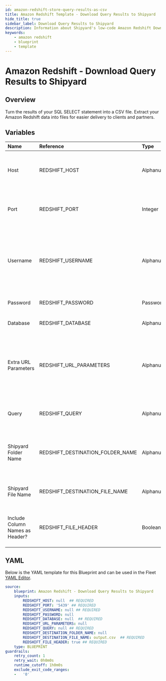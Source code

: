 ```yaml
---
id: amazon-redshift-store-query-results-as-csv
title: Amazon Redshift Template - Download Query Results to Shipyard
hide_title: true
sidebar_label: Download Query Results to Shipyard
description: Information about Shipyard's low-code Amazon Redshift Download Query Results to Shipyard blueprint. Turn the results of your SQL SELECT statement into a CSV file. 
keywords:
    - amazon redshift
    - blueprint
    - template
---
```


# Amazon Redshift - Download Query Results to Shipyard

## Overview
Turn the results of your SQL SELECT statement into a CSV file. Extract your Amazon Redshift data into files for easier delivery to clients and partners.


## Variables

| Name | Reference | Type | Required | Default | Options | Description |
|:-----|:----------|:-----|:---------|:--------|:--------|:------------|
| Host | REDSHIFT_HOST  | Alphanumeric |:white_check_mark: | - | - | The domain or the IP address of the database you want to connect to. |
| Port | REDSHIFT_PORT  | Integer |:white_check_mark: | `"5439"` | - | Port number where the database accepts inbound connections. |
| Username | REDSHIFT_USERNAME  | Alphanumeric |:white_check_mark: | - | - | Username configured as part of the database credentials. See Authorization documentation for more information. |
| Password | REDSHIFT_PASSWORD  | Password |:heavy_minus_sign: | - | - | Password for the provided username |
| Database | REDSHIFT_DATABASE  | Alphanumeric |:white_check_mark: | - | - | Name of the database to connect to. |
| Extra URL Parameters | REDSHIFT_URL_PARAMETERS  | Alphanumeric |:heavy_minus_sign: | - | - | Extra parameters that will be placed at the end of the connection string, after the "?". Must be separated by "&" |
| Query | REDSHIFT_QUERY  | Alphanumeric |:white_check_mark: | - | - | A SELECT statement that returns data. Formatting is ignored |
| Shipyard Folder Name | REDSHIFT_DESTINATION_FOLDER_NAME  | Alphanumeric |:heavy_minus_sign: | - | - | Folder where the file will be created. Leave blank to store in the current working directory |
| Shipyard File Name | REDSHIFT_DESTINATION_FILE_NAME  | Alphanumeric |:white_check_mark: | `output.csv` | - | File name that will be created with the results of the query |
| Include Column Names as Header? | REDSHIFT_FILE_HEADER  | Boolean |:white_check_mark: | `True` | - | If checked, your CSV file will include a header row with column names. |


## YAML
Below is the YAML template for this Blueprint and can be used in the Fleet [YAML Editor](../../reference/fleets/yaml-editor.md).
```yaml
source:
    blueprint: Amazon Redshift - Download Query Results to Shipyard
    inputs:
        REDSHIFT_HOST: null  ## REQUIRED
        REDSHIFT_PORT: '5439' ## REQUIRED
        REDSHIFT_USERNAME: null ## REQUIRED
        REDSHIFT_PASSWORD: null
        REDSHIFT_DATABASE: null  ## REQUIRED
        REDSHIFT_URL_PARAMETERS: null
        REDSHIFT_QUERY: null ## REQUIRED
        REDSHIFT_DESTINATION_FOLDER_NAME: null
        REDSHIFT_DESTINATION_FILE_NAME: output.csv  ## REQUIRED
        REDSHIFT_FILE_HEADER: true ## REQUIRED
    type: BLUEPRINT
guardrails:
    retry_count: 1
    retry_wait: 0h0m0s
    runtime_cutoff: 1h0m0s
    exclude_exit_code_ranges:
    -   '0'

```
